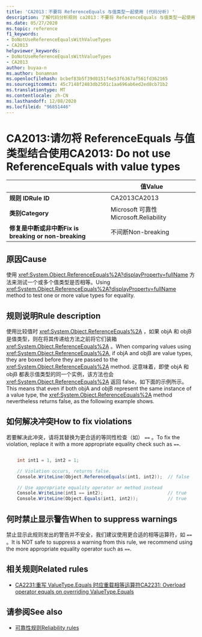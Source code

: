 ```yaml
---
title: 'CA2013：不要将 ReferenceEquals 与值类型一起使用 (代码分析) '
description: 了解代码分析规则 ca2013：不要将 ReferenceEquals 与值类型一起使用
ms.date: 05/27/2020
ms.topic: reference
f1_keywords:
- DoNotUseReferenceEqualsWithValueTypes
- CA2013
helpviewer_keywords:
- DoNotUseReferenceEqualsWithValueTypes
- CA2013
author: buyaa-n
ms.author: bunamnan
ms.openlocfilehash: bcbef83b5f39d0151f4e53f6367af561fd362165
ms.sourcegitcommit: 45c7148f2483db2501c1aa696ab6ed2ed8cb71b2
ms.translationtype: MT
ms.contentlocale: zh-CN
ms.lasthandoff: 12/08/2020
ms.locfileid: "96851446"
---
```

# <a name="ca2013-do-not-use-referenceequals-with-value-types"></a><span data-ttu-id="734b4-103">CA2013:请勿将 ReferenceEquals 与值类型结合使用</span><span class="sxs-lookup"><span data-stu-id="734b4-103">CA2013: Do not use ReferenceEquals with value types</span></span>

| | <span data-ttu-id="734b4-104">值</span><span class="sxs-lookup"><span data-stu-id="734b4-104">Value</span></span> |
|-|-|
| <span data-ttu-id="734b4-105">**规则 ID**</span><span class="sxs-lookup"><span data-stu-id="734b4-105">**Rule ID**</span></span> |<span data-ttu-id="734b4-106">CA2013</span><span class="sxs-lookup"><span data-stu-id="734b4-106">CA2013</span></span>|
| <span data-ttu-id="734b4-107">**类别**</span><span class="sxs-lookup"><span data-stu-id="734b4-107">**Category**</span></span> |<span data-ttu-id="734b4-108">Microsoft 可靠性</span><span class="sxs-lookup"><span data-stu-id="734b4-108">Microsoft.Reliability</span></span>|
| <span data-ttu-id="734b4-109">**修复是中断或非中断**</span><span class="sxs-lookup"><span data-stu-id="734b4-109">**Fix is breaking or non-breaking**</span></span> |<span data-ttu-id="734b4-110">不间断</span><span class="sxs-lookup"><span data-stu-id="734b4-110">Non-breaking</span></span>|

## <a name="cause"></a><span data-ttu-id="734b4-111">原因</span><span class="sxs-lookup"><span data-stu-id="734b4-111">Cause</span></span>

<span data-ttu-id="734b4-112">使用 <xref:System.Object.ReferenceEquals%2A?displayProperty=fullName> 方法来测试一个或多个值类型是否相等。</span><span class="sxs-lookup"><span data-stu-id="734b4-112">Using <xref:System.Object.ReferenceEquals%2A?displayProperty=fullName> method to test one or more value types for equality.</span></span>

## <a name="rule-description"></a><span data-ttu-id="734b4-113">规则说明</span><span class="sxs-lookup"><span data-stu-id="734b4-113">Rule description</span></span>

<span data-ttu-id="734b4-114">使用比较值时 <xref:System.Object.ReferenceEquals%2A> ，如果 objA 和 objB 是值类型，则在将其传递给方法之前将它们装箱 <xref:System.Object.ReferenceEquals%2A> 。</span><span class="sxs-lookup"><span data-stu-id="734b4-114">When comparing values using <xref:System.Object.ReferenceEquals%2A>, if objA and objB are value types, they are boxed before they are passed to the <xref:System.Object.ReferenceEquals%2A> method.</span></span> <span data-ttu-id="734b4-115">这意味着，即使 objA 和 objB 都表示值类型的同一个实例，该方法也会 <xref:System.Object.ReferenceEquals%2A> 返回 false，如下面的示例所示。</span><span class="sxs-lookup"><span data-stu-id="734b4-115">This means that even if both objA and objB represent the same instance of a value type, the <xref:System.Object.ReferenceEquals%2A> method nevertheless returns false, as the following example shows.</span></span>

## <a name="how-to-fix-violations"></a><span data-ttu-id="734b4-116">如何解决冲突</span><span class="sxs-lookup"><span data-stu-id="734b4-116">How to fix violations</span></span>

<span data-ttu-id="734b4-117">若要解决此冲突，请将其替换为更合适的等同性检查（如） `==` 。</span><span class="sxs-lookup"><span data-stu-id="734b4-117">To fix the violation, replace it with a more appropriate equality check such as `==`.</span></span>

```csharp

    int int1 = 1, int2 = 1;

    // Violation occurs, returns false.
    Console.WriteLine(Object.ReferenceEquals(int1, int2));  // false

    // Use appropriate equality operator or method instead
    Console.WriteLine(int1 == int2);                        // true
    Console.WriteLine(Object.Equals(int1, int2));           // true
```

## <a name="when-to-suppress-warnings"></a><span data-ttu-id="734b4-118">何时禁止显示警告</span><span class="sxs-lookup"><span data-stu-id="734b4-118">When to suppress warnings</span></span>

<span data-ttu-id="734b4-119">禁止显示此规则发出的警告并不安全，我们建议使用更合适的相等运算符，如 `==` 。</span><span class="sxs-lookup"><span data-stu-id="734b4-119">It is NOT safe to suppress a warning from this rule, we recommend using the more appropriate equality operator such as `==`.</span></span>

## <a name="related-rules"></a><span data-ttu-id="734b4-120">相关规则</span><span class="sxs-lookup"><span data-stu-id="734b4-120">Related rules</span></span>

- [<span data-ttu-id="734b4-121">CA2231:重写 ValueType.Equals 时应重载相等运算符</span><span class="sxs-lookup"><span data-stu-id="734b4-121">CA2231: Overload operator equals on overriding ValueType.Equals</span></span>](CA2231.md)

## <a name="see-also"></a><span data-ttu-id="734b4-122">请参阅</span><span class="sxs-lookup"><span data-stu-id="734b4-122">See also</span></span>

- [<span data-ttu-id="734b4-123">可靠性规则</span><span class="sxs-lookup"><span data-stu-id="734b4-123">Reliability rules</span></span>](reliability-warnings.md)
